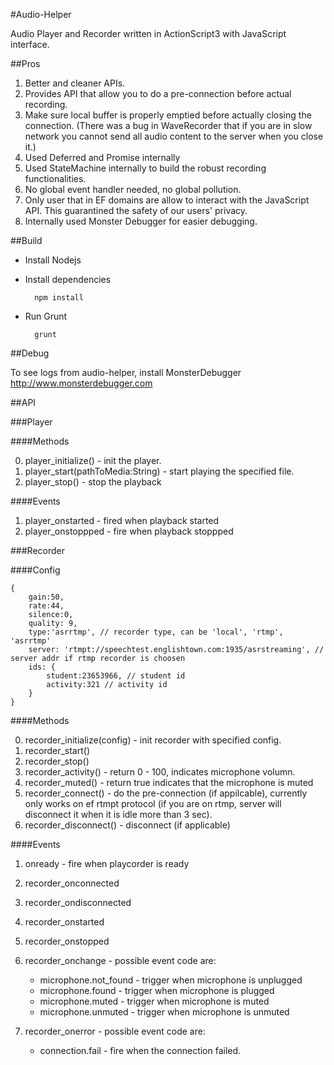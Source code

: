 #Audio-Helper

Audio Player and Recorder written in ActionScript3 with JavaScript interface.

##Pros

1. Better and cleaner APIs.
2. Provides API that allow you to do a pre-connection before actual recording.
3. Make sure local buffer is properly emptied before actually closing the connection. (There was a bug in WaveRecorder that if you are in slow network you cannot send all audio content to the server when you close it.)
4. Used Deferred and Promise internally
5. Used StateMachine internally to build the robust recording functionalities.
6. No global event handler needed, no global pollution.
7. Only user that in EF domains are allow to interact with the JavaScript API. This guarantined the safety of our users' privacy.
8. Internally used Monster Debugger for easier debugging.

##Build

* Install Nodejs
* Install dependencies

        npm install

* Run Grunt

        grunt
   
##Debug

To see logs from audio-helper, install MonsterDebugger <http://www.monsterdebugger.com>

##API

###Player

####Methods

0. player_initialize() - init the player.
1. player_start(pathToMedia:String) - start playing the specified file.
2. player_stop() - stop the playback

####Events

1. player_onstarted - fired when playback started
2. player_onstoppped - fire when playback stoppped

###Recorder

####Config

    {
        gain:50, 
        rate:44, 
        silence:0, 
        quality: 9,
        type:'asrrtmp', // recorder type, can be 'local', 'rtmp', 'asrrtmp'
        server: 'rtmpt://speechtest.englishtown.com:1935/asrstreaming', // server addr if rtmp recorder is choosen
        ids: {
            student:23653966, // student id
            activity:321 // activity id
        }
    }
    
####Methods

0. recorder_initialize(config) - init recorder with specified config.
1. recorder_start()
2. recorder_stop()
3. recorder_activity() - return 0 - 100, indicates microphone volumn.
4. recorder_muted() - return true indicates that the microphone is muted
5. recorder_connect() - do the pre-connection (if appilcable), currently only works on ef rtmpt protocol (if you are on rtmp, server will disconnect it when it is idle more than 3 sec).
6. recorder_disconnect() - disconnect (if applicable)

####Events

1. onready - fire when playcorder is ready
2. recorder_onconnected
2. recorder_ondisconnected
3. recorder_onstarted
4. recorder_onstopped
5. recorder_onchange -  possible event code are:

    * microphone.not_found - trigger when microphone is unplugged
    * microphone.found - trigger when microphone is plugged
    * microphone.muted - trigger when microphone is muted
    * microphone.unmuted - trigger when microphone is unmuted
    
6. recorder_onerror - possible event code are:
    * connection.fail - fire when the connection failed.
